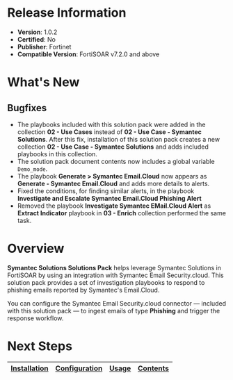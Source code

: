 # Release Information

- **Version**:  1.0.2 
- **Certified**: No 
- **Publisher**: Fortinet 
- **Compatible Version**: FortiSOAR v7.2.0 and above


# What's New
## Bugfixes
- The playbooks included with this solution pack were added in the collection **02 - Use Cases** instead of **02 - Use Case - Symantec Solutions**. After this fix, installation of this solution pack creates a new collection **02 - Use Case - Symantec Solutions** and adds included playbooks in this collection.
- The solution pack document contents now includes a global variable `Demo_mode`.
- The playbook **Generate > Symantec Email.Cloud** now appears as **Generate - Symantec Email.Cloud** and adds more details to alerts.
- Fixed the conditions, for finding similar alerts, in the playbook **Investigate and Escalate Symantec Email.Cloud Phishing Alert**
- Removed the playbook **Investigate Symantec EMail.Cloud Alert** as **Extract Indicator** playbook in **03 - Enrich** collection performed the same task.

# Overview

**Symantec Solutions Solutions Pack** helps leverage Symantec Solutions in FortiSOAR by using an integration with Symantec Email Security.cloud. This solution pack provides a set of investigation playbooks to respond to phishing emails reported by Symantec's Email.Cloud.

You can configure the Symantec Email Security.cloud connector &mdash; included with this solution pack &mdash; to ingest emails of type **Phishing** and trigger the response workflow.

# Next Steps 
 
| [Installation](https://github.com/fortinet-fortisoar/solution-pack-symantec-solutions/tree/release/1.0.2/docs/setup.md#installation) | [Configuration](https://github.com/fortinet-fortisoar/solution-pack-symantec-solutions/tree/release/1.0.2/docs/setup.md#configuration) | [Usage](https://github.com/fortinet-fortisoar/solution-pack-symantec-solutions/tree/release/1.0.2/docs/usage.md) | [Contents](https://github.com/fortinet-fortisoar/solution-pack-symantec-solutions/tree/release/1.0.2/docs/contents.md) | 
|--------------------------------------------|----------------------------------------------|------------------------|------------------------------|
